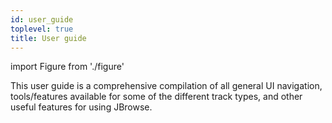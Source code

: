```yaml
---
id: user_guide
toplevel: true
title: User guide
---
```


import Figure from './figure'

This user guide is a comprehensive compilation of all general UI navigation,
tools/features available for some of the different track types, and other useful
features for using JBrowse.
